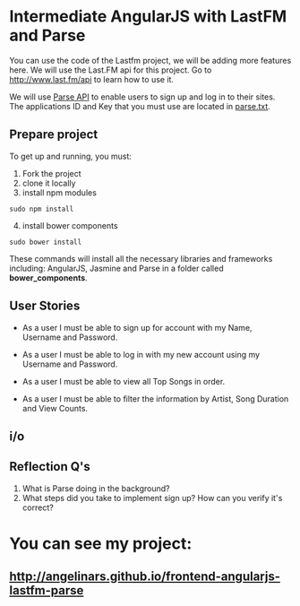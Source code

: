 # Intermediate AngularJS with LastFM and Parse
You can use the code of the Lastfm project, we will be adding more features here.
We will use the Last.FM api for this project. Go to http://www.last.fm/api to learn
how to use it.

We will use [Parse API](https://parse.com/docs/js_guide) to enable users to sign up and log in to their sites.
The applications ID and Key that you must use are located in [parse.txt](parse.txt).


## Prepare project
To get up and running, you must:
1. Fork the project
2. clone it locally
3. install npm modules
```{shell}
sudo npm install
```
4. install bower components
```{shell}
sudo bower install
```

These commands will install all the necessary libraries and frameworks including: AngularJS, Jasmine and
Parse in a folder called **bower_components**.


## User Stories
- As a user I must be able to sign up for account with my Name, Username and Password.

- As a user I must be able to log in with my new account using my Username and Password.

- As a user I must be able to view all Top Songs in order.

- As a user I must be able to filter the information by Artist, Song Duration and View Counts.


## i/o



## Reflection Q's
1. What is Parse doing in the background?
2. What steps did you take to implement sign up? How can you verify it's correct?


# You can see my project:

## http://angelinars.github.io/frontend-angularjs-lastfm-parse
